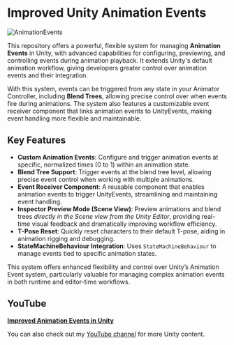 # Improved Unity Animation Events

![AnimationEvents](https://github.com/user-attachments/assets/ab3b9e80-1533-454b-b551-78ff8d92169f)

This repository offers a powerful, flexible system for managing **Animation Events** in Unity, with advanced capabilities for configuring, previewing, and controlling events during animation playback. It extends Unity's default animation workflow, giving developers greater control over animation events and their integration.

With this system, events can be triggered from any state in your Animator Controller, including **Blend Trees**, allowing precise control over when events fire during animations. The system also features a customizable event receiver component that links animation events to UnityEvents, making event handling more flexible and maintainable.

## Key Features

- **Custom Animation Events**: Configure and trigger animation events at specific, normalized times (0 to 1) within an animation state.
- **Blend Tree Support**: Trigger events at the blend tree level, allowing precise event control when working with multiple animations.
- **Event Receiver Component**: A reusable component that enables animation events to trigger UnityEvents, streamlining and maintaining event handling.
- **Inspector Preview Mode (Scene View)**: Preview animations and blend trees *directly in the Scene view from the Unity Editor*, providing real-time visual feedback and dramatically improving workflow efficiency.
- **T-Pose Reset**: Quickly reset characters to their default T-pose, aiding in animation rigging and debugging.
- **StateMachineBehaviour Integration**: Uses `StateMachineBehaviour` to manage events tied to specific animation states.

This system offers enhanced flexibility and control over Unity’s Animation Event system, particularly valuable for managing complex animation events in both runtime and editor-time workflows.

## YouTube

[**Improved Animation Events in Unity**](https://youtu.be/XEDi7fUCQos?sub_confirmation=1)

You can also check out my [YouTube channel](https://www.youtube.com/@git-amend?sub_confirmation=1) for more Unity content.